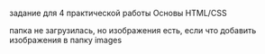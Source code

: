 задание для 4 практической работы Основы HTML/CSS

папка не загрузилась, но изображения есть, если что добавить изображения в папку images
